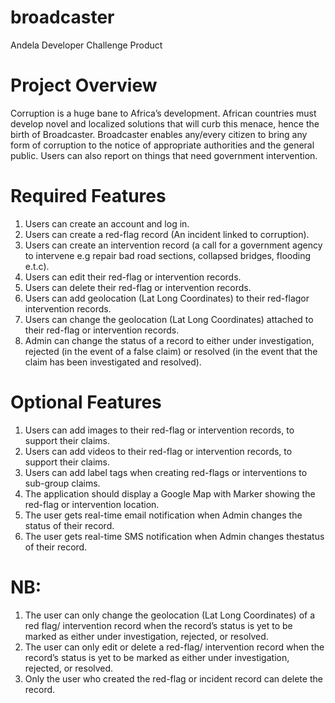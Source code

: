 # broadcaster
Andela Developer Challenge Product

# Project Overview  
Corruption is a huge bane to Africa’s development. African countries must develop novel and  localized solutions that will curb this menace, hence the birth of Broadcaster. Broadcaster  enables any/every citizen to bring any form of corruption to the notice of appropriate authorities  and the general public. Users can also report on things that need government intervention.

# Required Features 
1. Users can create an account and log in.  
2. Users can create a ​red-flag ​record (An incident linked to corruption).  
3. Users can create an ​intervention​ record​ ​(a call for a government agency to intervene e.g  repair bad road sections, collapsed bridges, flooding e.t.c).  
4. Users can edit their ​red-flag ​or ​intervention ​records.  
5. Users can delete their ​red-flag ​or ​intervention ​records.  
6. Users can add geolocation (Lat Long Coordinates) to their ​red-flag ​or ​intervention  records​.  
7. Users can change the geolocation (Lat Long Coordinates) attached to their ​red-flag ​or  intervention ​records​.  
8. Admin can change the ​status​ of a record to either ​under investigation, rejected ​(in the  event of a false claim)​ ​or​ resolved ​(in the event that the claim has been investigated and  resolved)​. 

# Optional Features  
1. Users can add images to their ​red-flag ​or​ intervention ​records, to support their claims.  
2. Users can add videos to their ​red-flag ​or​ intervention ​records, to support their claims.  
3. Users can add label tags when creating  ​red-flags​ or ​interventions ​to sub-group claims.  
4. The application should display a Google Map with Marker showing the red-flag or  intervention location. 
5. The user gets real-time email notification when Admin changes the ​status ​of their record.  
6. The user gets real-time SMS notification when Admin changes the ​status​ of their record. 
 
# NB: 
1. The user can only change the ​geolocation ​(Lat Long Coordinates)​ ​of a ​red flag/  intervention ​record when the record’s ​status​ is yet to be marked as either ​under  investigation, rejected, ​or​ resolved​.  
2. The user can only​ ​edit or delete a ​red-flag​/ ​intervention​ record when the record’s ​status  is yet to be marked as either ​under investigation, rejected, or resolved​.  
3. Only the user who created the ​red-flag ​or ​incident​ record can delete the record.  
